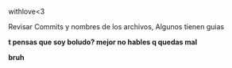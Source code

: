 withlove<3

Revisar Commits y nombres de los archivos, Algunos tienen guias 

**t pensas que soy boludo? mejor no hables q quedas mal**

**bruh**  
